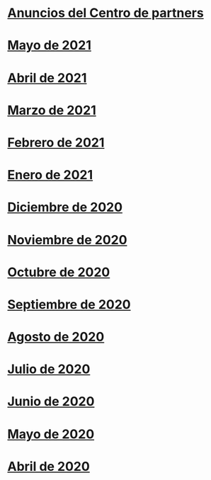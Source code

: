 # [Anuncios del Centro de partners](index.md)
# [Mayo de 2021](2021-may.md)
# [Abril de 2021](2021-april.md)
# [Marzo de 2021](2021-march.md)
# [Febrero de 2021](2021-february.md)
# [Enero de 2021](2021-january.md)
# [Diciembre de 2020](2020-december.md)
# [Noviembre de 2020](2020-november.md)
# [Octubre de 2020](2020-october.md)
# [Septiembre de 2020](2020-september.md)
# [Agosto de 2020](2020-august.md)
# [Julio de 2020](2020-july.md)
# [Junio de 2020](2020-june.md)
# [Mayo de 2020](2020-may.md)
# [Abril de 2020](2020-april.md)
